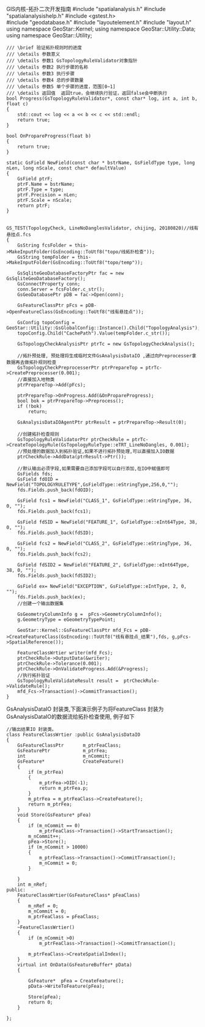 ﻿GIS内核-拓扑二次开发指南
	#include "spatialanalysis.h"
	#include "spatialanalysishelp.h"
	#include <gstest.h>  
	#include "geodatabase.h"
	#include "layoutelement.h"
	#include "layout.h"
	using namespace  GeoStar::Kernel;
	using namespace  GeoStar::Utility::Data;
	using namespace  GeoStar::Utility;
	
	
	/// \brief 验证拓扑规则时的进度
	/// \details 参数意义
	/// \details 参数1 GsTopologyRuleValidator对象指针
	/// \details 参数2 执行步骤的名称
	/// \details 参数3 执行步骤
	/// \details 参数4 总的步骤数量
	/// \details 参数5 单个步骤的进度，范围[0~1]
	/// \details 返回值  返回true，会继续执行验证，返回false会中断执行
	bool Progress(GsTopologyRuleValidator*, const char* log, int a, int b, float c)
	{
		std::cout << log << a << b << c << std::endl;
		return true;
	}
	
	bool OnPropareProgress(float b)
	{
		return true;
	}
	
	static GsField NewField(const char * bstrName, GsFieldType type, long nLen, long nScale, const char* defaultValue)
	{
		GsField ptrF;
		ptrF.Name = bstrName;
		ptrF.Type = type;
		ptrF.Precision = nLen;
		ptrF.Scale = nScale;
		return ptrF;
	}
	

	GS_TEST(TopologyCheck, LineNoDanglesValidator, chijing, 20180820)//线有悬挂点.fcs
	{
		GsString fcsFolder = this->MakeInputFolder(GsEncoding::ToUtf8("topo/线拓扑检查"));
		GsString tempFolder = this->MakeInputFolder(GsEncoding::ToUtf8("topo/temp"));
	
		GsSqliteGeoDatabaseFactoryPtr fac = new GsSqliteGeoDatabaseFactory();
		GsConnectProperty conn;
		conn.Server = fcsFolder.c_str();
		GsGeoDatabasePtr pDB = fac->Open(conn);
	
		GsFeatureClassPtr pFcs = pDB->OpenFeatureClass(GsEncoding::ToUtf8("线有悬挂点"));
	
		GsConfig topoConfig = GeoStar::Utility::GsGlobalConfig::Instance().Child("TopologyAnalysis");
		topoConfig.Child("CachePath").Value(tempFolder.c_str());
	
		GsTopologyCheckAnalysisPtr ptrTc = new GsTopologyCheckAnalysis();
	
		//拓扑预处理, 预处理将生成临时文件GsAnalysisDataIO ,通过向Preprocesser拿数据再去做拓扑规则检查
		GsTopologyCheckPreprocesserPtr ptrPrepareTop = ptrTc->CreatePreprocesser(0.001);
		//直接加入地物类
		ptrPrepareTop->Add(pFcs);
	
		ptrPrepareTop->OnProgress.Add(&OnPropareProgress);
		bool bok = ptrPrepareTop->Preprocess();
		if (!bok)
			return;
	
		GsAnalysisDataIOAgentPtr ptrResult = ptrPrepareTop->Result(0);
	
		//创建拓扑检查规则
		GsTopologyRuleValidatorPtr ptrCheckRule = ptrTc->CreateTopologyRule(GsTopologyRuleType::eTRT_LineNoDangles, 0.001);
		//预处理的数据加入到拓扑验证,如果不进行拓扑预处理,可以直接加入IO数据
		ptrCheckRule->AddData(ptrResult->Ptr());
	
		//默认输出必须字段,如果需要自己添加字段可以自行添加,在IO中赋值即可
		GsFields fds;
		GsField fdOID = NewField("TOPOLOGYRULETYPE",GsFieldType::eStringType,256,0,"");
		fds.Fields.push_back(fdOID);
	
		GsField fcs1 = NewField("CLASS_1", GsFieldType::eStringType, 36, 0, "");
		fds.Fields.push_back(fcs1);
	
		GsField fdSID = NewField("FEATURE_1", GsFieldType::eInt64Type, 38, 0, "");
		fds.Fields.push_back(fdSID);
	
		GsField fcs2 = NewField("CLASS_2", GsFieldType::eStringType, 36, 0, "");
		fds.Fields.push_back(fcs2);
	
		GsField fdSID2 = NewField("FEATURE_2", GsFieldType::eInt64Type, 38, 0, "");
		fds.Fields.push_back(fdSID2);
	
		GsField ex= NewField("EXCEPTION", GsFieldType::eIntType, 2, 0, "");
		fds.Fields.push_back(ex);
		//创建一个输出数据集
	
		GsGeometryColumnInfo g =  pFcs->GeometryColumnInfo();
		g.GeometryType = eGeometryTypePoint;
	
		GeoStar::Kernel::GsFeatureClassPtr mfd_Fcs = pDB->CreateFeatureClass(GsEncoding::ToUtf8("线有悬挂点_结果"),fds, g,pFcs->SpatialReference());
	
		FeatureClassWrtier writer(mfd_Fcs);
		ptrCheckRule->OutputData(&writer);
		ptrCheckRule->Tolerance(0.001);
		ptrCheckRule->OnValidateProgress.Add(&Progress);
		//执行拓扑验证
		GsTopologyRuleValidateResult result =  ptrCheckRule->ValidateRule();
		mfd_Fcs->Transaction()->CommitTransaction(); 
	}

GsAnalysisDataIO 封装类,下面演示例子为将FeatureClass 封装为GsAnalysisDataIO的数据流给拓扑检查使用, 
例子如下



	//输出结果IO 封装类。
	class FeatureClassWrtier :public GsAnalysisDataIO
	{
		GsFeatureClassPtr		m_ptrFeaClass;
		GsFeaturePtr			m_ptrFea;
		int						m_nCommit;
		GsFeature*				CreateFeature()
		{
			if (m_ptrFea)
			{
				m_ptrFea->OID(-1);
				return m_ptrFea.p;
			}
			m_ptrFea = m_ptrFeaClass->CreateFeature();
			return m_ptrFea;
		}
		void Store(GsFeature* pFea)
		{
			if (m_nCommit == 0)
				m_ptrFeaClass->Transaction()->StartTransaction();
			m_nCommit++;
			pFea->Store();
			if (m_nCommit > 10000)
			{
				m_ptrFeaClass->Transaction()->CommitTransaction();
				m_nCommit = 0;
			}
	
		}
		int m_nRef;
	public:
		FeatureClassWrtier(GsFeatureClass* pFeaClass)
		{
			m_nRef = 0;
			m_nCommit = 0;
			m_ptrFeaClass = pFeaClass;
		}
		~FeatureClassWrtier()
		{
			if (m_nCommit >0)
				m_ptrFeaClass->Transaction()->CommitTransaction();
	
			m_ptrFeaClass->CreateSpatialIndex();
		}
		virtual int OnData(GsFeatureBuffer* pData)
		{
	
			GsFeature*	pFea = CreateFeature();
			pData->WriteToFeature(pFea);
	
			Store(pFea);
			return 0;
		}
	
	};